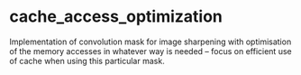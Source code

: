 # cache_access_optimization
Implementation of convolution mask for image sharpening with optimisation of the memory accesses in whatever way is needed – focus on efficient use of cache when using this particular mask.
